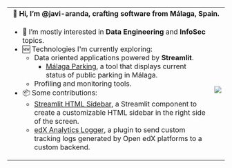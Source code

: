 <table>
  <tr>
    <th colspan="2">👋 Hi, I’m @javi-aranda, crafting software from Málaga, Spain.</th>
  </tr>
  <tr>
  <td valign="middle" style="vertical-align: middle;">
    
  - 👀 I’m mostly interested in __Data Engineering__ and __InfoSec__ topics.
  - 🆕 Technologies I'm currently exploring:
    - Data oriented applications powered by __Streamlit__.
      - <a href="https://malaga-parking.streamlit.app">Málaga Parking</a>, a tool that displays current status of public parking in Málaga.
    - Profiling and monitoring tools.
  - 📦 Some contributions:
    - <a href="https://pypi.org/project/streamlit-html-sidebar/" target="_blank">Streamlit HTML Sidebar</a>, a Streamlit component to create a customizable HTML sidebar in the right side of the screen.
    - <a href="https://pypi.org/project/edx-analytics-logger/" target="_blank">edX Analytics Logger</a>, a plugin to send custom tracking logs generated by Open edX platforms to a custom backend.
      
  </td>
  <td style="vertical-align: middle;">
    <img src="https://github-readme-stats.vercel.app/api/top-langs/?username=javi-aranda&theme=jolly" align="right" />
  </td>
  </tr>
</table>

